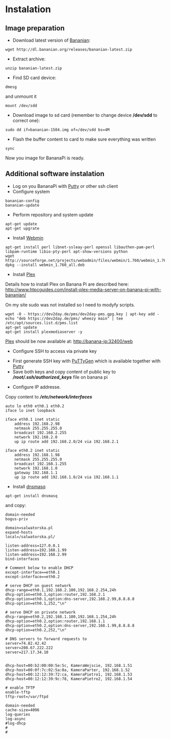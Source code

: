 # Instalation

## Image preparation

* Download latest version of [Bananian](https://www.bananian.org/):

```Shell
wget http://dl.bananian.org/releases/bananian-latest.zip
```

* Extract archive:

```Shell
unzip bananian-latest.zip
```

* Find SD card device: 
```Shell
dmesg
```
and unmount it
```Shell
mount /dev/sdd
```

* Download image to sd card (remember to change device **/dev/sdd** to correct one):

```Shell
sudo dd if=bananian-1504.img of=/dev/sdd bs=4M
```

* Flash the buffer content to card to make sure everything was written
```Shell
sync
```

Now you image for BananaPi is ready.
 
## Additional software instalation

* Log on you BananaPi with [Putty](http://www.putty.org/) or other ssh client
* Configure system
```Shell
bananian-config
bananian-update
```
* Perform repository and system update
```Shell
apt-get update
apt-get upgrate
```

* Install [Webmin](http://www.webmin.com/)
```Shell
apt-get install perl libnet-ssleay-perl openssl libauthen-pam-perl libpam-runtime libio-pty-perl apt-show-versions python
wget http://sourceforge.net/projects/webadmin/files/webmin/1.760/webmin_1.760_all.deb
dpkg --install webmin_1.760_all.deb
```

* Install [Plex](https://plex.tv/)

Details how to install Plex on Banana Pi are described here: http://www.htpcguides.com/install-plex-media-server-on-banana-pi-with-bananian/

On my site sudo  was not installed so I need to modyfy scripts.

```Shell
wget -O - https://dev2day.de/pms/dev2day-pms.gpg.key | apt-key add -
echo "deb https://dev2day.de/pms/ wheezy main" | tee /etc/apt/sources.list.d/pms.list
apt-get update
apt-get install plexmediaserver -y
```

[Plex](https://plex.tv/) should be now available at: [http://banana-ip:32400/web](http://banana-ip:32400/web)

* Configure SSH to access via private key
 + First generate SSH key with [PuTTyGen](https://winscp.net/eng/docs/ui_puttygen) which is available together with [Putty](http://www.putty.org/)
 + Save both keys and copy content of public key to ***/root/.ssh/authorized_keys*** file on banana pi

* Configure IP addresse.

Copy content to ***/etc/network/interfaces*** 

```Shell
auto lo eth0 eth0.1 eth0.2
iface lo inet loopback

iface eth0.1 inet static
	address 192.168.2.98
	netmask 255.255.255.0
	broadcast 192.168.2.255
	network 192.168.2.0
	up ip route add 192.168.2.0/24 via 192.168.2.1

iface eth0.2 inet static
	address 192.168.1.98
	netmask 255.255.255.0
	broadcast 192.168.1.255
	network 192.168.1.0
	gateway 192.168.1.1
	up ip route add 192.168.1.0/24 via 192.168.1.1
```

* Install [dnsmasq](https://en.wikipedia.org/wiki/Dnsmasq)

```Shell
apt-get install dnsmasq
``` 

and copy:

```Shell
domain-needed
bogus-priv

domain=salwatorska.pl
expand-hosts
local=/salwatorska.pl/ 

listen-address=127.0.0.1 
listen-address=192.168.1.99
listen-address=192.168.2.99
bind-interfaces

# Comment below to enable DHCP
except-interface==eth0.1
except-interface==eth0.2

# serve DHCP on guest network
dhcp-range=eth0.1,192.168.2.100,192.168.2.254,24h
dhcp-option=eth0.1,option:router,192.168.2.1
dhcp-option=eth0.1,option:dns-server,192.168.2.99,8.8.8.8
dhcp-option=eth0.1,252,"\n"

# serve DHCP on private network
dhcp-range=eth0.2,192.168.1.100,192.168.1.254,24h
dhcp-option=eth0.2,option:router,192.168.1.1
dhcp-option=eth0.2,option:dns-server,192.168.1.99,8.8.8.8
dhcp-option=eth0.2,252,"\n"

# DNS servers to forward requests to 
server=74.82.42.42
server=208.67.222.222
server=217.17.34.10


dhcp-host=00:b2:00:00:5e:5c, KameraWejscie, 192.168.1.51
dhcp-host=00:0f:7c:02:5a:0a, KameraParter, 192.168.1.52
dhcp-host=00:12:12:39:72:ca, KameraPietro1, 192.168.1.53
dhcp-host=00:12:12:39:9c:78, KameraPietro2, 192.168.1.54

# enable TFTP 
enable-tftp
tftp-root=/var/ftpd

domain-needed
cache-size=4096
log-queries
log-async
#log-dhcp
#
#

```
